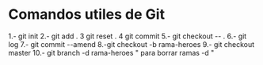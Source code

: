 # Comandos utiles de Git

1.- git init
2.- git add .
3 git reset .
4 git commit
5.- git checkout -- .
6.- git log
7.- git commit --amend
8.-git checkout -b rama-heroes
9.- git checkout master
10.- git branch -d rama-heroes " para borrar ramas  -d "